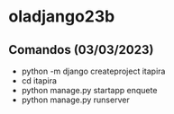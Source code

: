 # oladjango23b

## Comandos (03/03/2023)
- python -m django createproject itapira
- cd itapira
- python manage.py startapp enquete
- python manage.py runserver